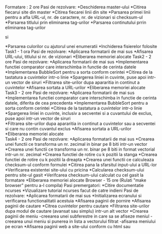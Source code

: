 Formatare : 2 ore
    Pasi de rezolvare:
        *Deschiderea master-ului
        *Citirea fiecarui site din master
        *Citirea fiecarei linii din site
        *Parsarea primei linii pentru a afla URL-ul, nr. de caractere, nr. de vizionari si checksum-ul
        *Parsarea titlului prin eliminarea tag-urilor <title> si </title>
        *Parsarea continutului prrin eliminarea tag-urilor <p> si </p>
        *Parsarea culorilor cu ajutorul unei enumeratii
        *Inchiderea fisierelor folosite
Task1 - 1 ora
    Pasi de rezolvare:
        *Aplicarea formatarii de mai sus 
        *Afisarea URL-ului, titlului si nr. de vizionari
        *Eliberarea memoriei alocate
Task2 - 2 ore
    Pasi de rezolvare:
        *Aplicarea formatarii de mai sus
        *Implementarea functiei comparator care interschimba in functie de cerinta datele
        *Implementarea BubbleSort pentru a sorta conform cerintei
        *Citirea de la tastatura a cuvintelor intr-o linie
        *Spargerea liniei in cuvinte, puse apoi intr-un vector de siruri
        *Filtrarea site-urilor dupa apararitia in continut a cuvintelor
        *Afisarea sortata a URL-urilor
        *Eliberarea memoriei alocate
Task3 - 2 ore
    Pasi de rezolvare:
        *Aplicarea formatarii de mai sus
        *Implementarea functiei comparator care interschimba in functie de cerinta datele, 
diferita de cea precedenta
        *Implementarea BubbleSort pentru a sorta conform cerintei
        *Citirea de la tastatura a cuvintelor intr-o linie
        *Spargerea liniei in cuvinte, inclusiv a secventei si a cuvantului de exclus,
puse apoi intr-un vector de siruri  
        *Filtrarea site-urilor dupa apararitia in continut a cuvintelor sau a secventei 
si care nu contin cuvantul exclus
        *Afisarea sortata a URL-urilor  
        *Eliberarea memoriei alocate            
Task4 - 2 ore
    Pasi de rezolvare:
        *Aplicarea formatarii de mai sus
        *Crearea unei functii ce transforma un nr. zecimal in binar pe 8 biti intr-un vector
        *Crearea unei functii ce transforma un nr. binar pe 8 biti in format vectorial intr-un nr. zecimal
        *Crearea functiei de rotire cu k pozitii la stanga
        *Crearea functiei de rotire cu k pozitii la dreapta
        *Crearea unei functii ce calculeaza checksum-ul conform formulei
        *Citirea pana la sfarsitul input-ului a URL-lor
        *Verificarea existentei site-ului cu pricina
        *Calcularea checksum-ului pentru site-ul gasit
        *Verifcarea checksum-ului calculat cu cel gasit la formatare
        *Eliberarea memoriei alocate
Browser - 15 ore (Rulati "make browser" pentru a-l compila)
    Pasi premergatori:
        *Citire documentatie ncurses
        *Vizualizare tutorial ncurses facut de catre indieni
    Pasi de rezolvare:
        *Aplicarea formatarii de mai sus
        *Initializarea ecranului si verificarea functionalitatii acestuia
        *Afisarea paginii de pornire
        *Afisarea paginii de cautare
        *Citrea cuvintelor pentru cautare
        *Filtrarea site-urilor dupa modul de cautare (avansat sau simplu) intr-un
alt vector 
        *Crearea paginii de meniu
            -creearea unei subferestre in care sa se afiseze meniul
            -creearea unui meniu si punerea in lista a vectorului filtrat
            -afisarea meniului pe ecran 
        *Afisarea paginii web a site-ului conform cu html sau        

